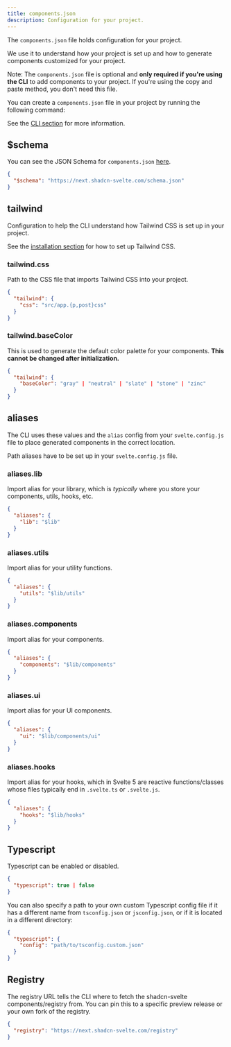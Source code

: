 ```yaml
---
title: components.json
description: Configuration for your project.
---
```


<script>
	import Callout from "$lib/components/callout.svelte";
	import ComponentPreview from "$lib/components/component-preview.svelte";
	import PMExecute from "$lib/components/pm-execute.svelte";
</script>

The `components.json` file holds configuration for your project.

We use it to understand how your project is set up and how to generate components customized for your project.

<Callout class="mt-6">

Note: The `components.json` file is optional and **only required if you're using the CLI** to add components to your project. If you're using the copy and paste method, you don't need this file.

</Callout>

You can create a `components.json` file in your project by running the following command:

<PMExecute command="shadcn-svelte@next init" />

See the [CLI section](/docs/cli) for more information.

## $schema

You can see the JSON Schema for `components.json` [here](https://next.shadcn-svelte.com/schema.json).

```json title="components.json"
{
  "$schema": "https://next.shadcn-svelte.com/schema.json"
}
```

## tailwind

Configuration to help the CLI understand how Tailwind CSS is set up in your project.

See the [installation section](/docs/installation) for how to set up Tailwind CSS.

### tailwind.css

Path to the CSS file that imports Tailwind CSS into your project.

```json title="components.json"
{
  "tailwind": {
    "css": "src/app.{p,post}css"
  }
}
```

### tailwind.baseColor

This is used to generate the default color palette for your components. **This cannot be changed after initialization.**

```json title="components.json"
{
  "tailwind": {
    "baseColor": "gray" | "neutral" | "slate" | "stone" | "zinc"
  }
}
```

## aliases

The CLI uses these values and the `alias` config from your `svelte.config.js` file to place generated components in the correct location.

Path aliases have to be set up in your `svelte.config.js` file.

### aliases.lib

Import alias for your library, which is _typically_ where you store your components, utils, hooks, etc.

```json title="components.json"
{
  "aliases": {
    "lib": "$lib"
  }
}
```

### aliases.utils

Import alias for your utility functions.

```json title="components.json"
{
  "aliases": {
    "utils": "$lib/utils"
  }
}
```

### aliases.components

Import alias for your components.

```json title="components.json"
{
  "aliases": {
    "components": "$lib/components"
  }
}
```

### aliases.ui

Import alias for your UI components.

```json title="components.json"
{
  "aliases": {
    "ui": "$lib/components/ui"
  }
}
```

### aliases.hooks

Import alias for your hooks, which in Svelte 5 are reactive functions/classes whose files typically end in `.svelte.ts` or `.svelte.js`.

```json title="components.json"
{
  "aliases": {
    "hooks": "$lib/hooks"
  }
}
```

## Typescript

Typescript can be enabled or disabled.

```json title="components.json"
{
  "typescript": true | false
}
```

You can also specify a path to your own custom Typescript config file if it has a different name from `tsconfig.json` or `jsconfig.json`, or if it is located in a different directory:

```json title="components.json"
{
  "typescript": {
    "config": "path/to/tsconfig.custom.json"
  }
}
```

## Registry

The registry URL tells the CLI where to fetch the shadcn-svelte components/registry from. You can pin this to a specific preview release or your own fork of the registry.

```json title="components.json"
{
  "registry": "https://next.shadcn-svelte.com/registry"
}
```
